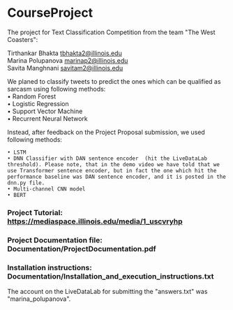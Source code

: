 # CourseProject

The project for Text Classification Competition from the team "The West Coasters":

Tirthankar	Bhakta		tbhakta2@illinois.edu <br />
Marina		Polupanova	marinap2@illinois.edu <br />
Savita		Manghnani	savitam2@illinois.edu <br />

We planed to classify tweets to predict the ones which can be qualified as sarcasm using following methods:<br />
    • Random Forest <br />
    • Logistic Regression <br />
    • Support Vector Machine <br />
    • Recurrent Neural Network <br />

Instead, after feedback on the Project Proposal submission, we used following methods:

    • LSTM 
    • DNN Classifier with DAN sentence encoder  (hit the LiveDataLab threshold). Please note, that in the demo video we have told that we use Transformer sentence encoder, but in fact the one which hit the performance baseline was DAN sentence encoder, and it is posted in the dnn.py file. 
    • Multi-channel CNN model
    • BERT


### Project Tutorial: https://mediaspace.illinois.edu/media/1_uscvryhp <br />
### Project Documentation file: Documentation/ProjectDocumentation.pdf <br />
### Installation instructions: Documentation/Installation_and_execution_instructions.txt <br />

The account on the LiveDataLab for submitting the "answers.txt" was "marina_polupanova". 


